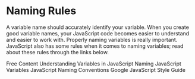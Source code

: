 # Naming Rules

A variable name should accurately identify your variable. When you create good variable names, your JavaScript code becomes easier to understand and easier to work with. Properly naming variables is really important. JavaScript also has some rules when it comes to naming variables; read about these rules through the links below. 

<ResourceGroupTitle>Free Content</ResourceGroupTitle>
<BadgeLink colorScheme='yellow' badgeText='Read' href='https://www.informit.com/articles/article.aspx?p=131025&seqNum=3'>Understanding Variables in JavaScript</BadgeLink>
<BadgeLink colorScheme='yellow' badgeText='Read' href='https://www.dummies.com/article/technology/programming-web-design/javascript/naming-javascript-variables-142522/'>Naming JavaScript Variables</BadgeLink>
<BadgeLink colorScheme='yellow' badgeText='Read' href='https://www.robinwieruch.de/javascript-naming-conventions/'>JavaScript Naming Conventions</BadgeLink>
<BadgeLink colorScheme='yellow' badgeText='Read' href='https://google.github.io/styleguide/jsguide.html'>Google JavaScript Style Guide</BadgeLink>
